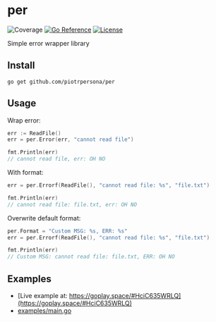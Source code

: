 # per
![Coverage](https://img.shields.io/badge/Coverage-100.0%25-brightgreen)
[![Go Reference](https://pkg.go.dev/badge/github.com/piotrpersona/per.svg)](https://pkg.go.dev/github.com/piotrpersona/per)
[![License](https://img.shields.io/badge/License-Apache_2.0-blue.svg)](https://opensource.org/licenses/Apache-2.0)

Simple error wrapper library

## Install

```console
go get github.com/piotrpersona/per
```

## Usage

Wrap error:
```go
err := ReadFile()
err = per.Error(err, "cannot read file")

fmt.Println(err)
// cannot read file, err: OH NO
```

With format:
```go
err = per.Errorf(ReadFile(), "cannot read file: %s", "file.txt")

fmt.Println(err)
// cannot read file: file.txt, err: OH NO
```

Overwrite default format:
```go
per.Format = "Custom MSG: %s, ERR: %s"
err = per.Errorf(ReadFile(), "cannot read file: %s", "file.txt")

fmt.Println(err)
// Custom MSG: cannot read file: file.txt, ERR: OH NO
```

## Examples

* [Live example at: https://goplay.space/#HciC635WRLQ](https://goplay.space/#HciC635WRLQ)
* [examples/main.go](./examples/main.go)
